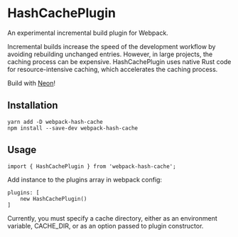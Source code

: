 # HashCachePlugin

An experimental incremental build plugin for Webpack.

Incremental builds increase the speed of the development workflow by avoiding rebuilding unchanged entries. However, in large projects, the caching process can be expensive. HashCachePlugin uses native Rust code for resource-intensive caching, which accelerates the caching process.

Build with [Neon](https://github.com/neon-bindings/neon)!

## Installation

```
yarn add -D webpack-hash-cache
npm install --save-dev webpack-hash-cache
```

## Usage

```
import { HashCachePlugin } from 'webpack-hash-cache';
```

Add instance to the plugins array in webpack config:
```
plugins: [
    new HashCachePlugin()
]
```

Currently, you must specify a cache directory, either as an environment variable, CACHE_DIR, or as an option passed to plugin constructor.

